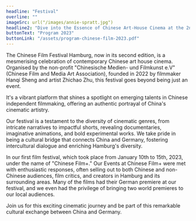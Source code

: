 ```yaml
---
headline: "Festival"
overline: ""
imageSrc: url("/images/annie-spratt.jpg")
headline2: "Dive into the Essence of Chinese Art-House Cinema at the 2nd Chinese Film Festival Hamburg (CFFH)"
buttonText: "Program 2023"
buttonLink: "/assets/program-chinese-film-2023.pdf"
---
```


The Chinese Film Festival Hamburg, now in its second edition, is a mesmerising celebration of contemporary Chinese art house cinema. Organised by the non-profit "Chinesische Medien- und Filmkunst e.V" (Chinese Film and Media Art Association), founded in 2022 by filmmaker Hanqi Sheng and artist Zhichao Zhu, this festival goes beyond being just an event. 

It's a vibrant platform that shines a spotlight on emerging talents in Chinese independent filmmaking, offering an authentic portrayal of China's cinematic artistry.

Our festival is a testament to the diversity of cinematic genres, from intricate narratives to impactful shorts, revealing documentaries, imaginative animations, and bold experimental works. We take pride in being a cultural bridge that connects China and Germany, fostering intercultural dialogue and enriching Hamburg's diversity.

In our first film festival, which took place from January 10th to 15th, 2023, under the name of "Chinese Film+." Our Events at Chinese Film+ were met with enthusiastic responses, often selling out to both Chinese and non-Chinese audiences, film critics, and creators in Hamburg and its surrounding areas. Many of the films had their German premiere at our festival, and we even had the privilege of bringing two world premieres to our local audiences.

Join us for this exciting cinematic journey and be part of this remarkable cultural exchange between China and Germany.